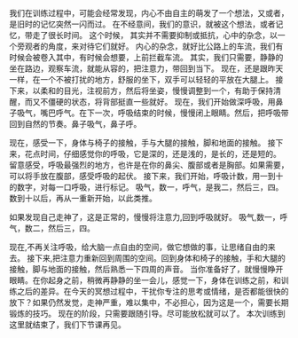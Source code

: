 我们在训练过程中，可能会经常发现，内心不由自主的萌发了一个想法，又或者，是旧时的记忆突然一闪而过。
在不经意间，我们的意识，就被这个想法，或者记忆，带走了很长时间。
这个时候， 其实并不需要抑制或抵抗，心中的杂念，以一个旁观者的角度，来对待它们就好。
内心的杂念，就好比公路上的车流，我们有时候会被卷入其中，有时候会想要，上前拦截车流。
其实，我们只需要，静静的坐在路边，观察车流，就能从容的，把注意力，带回到当下。
现在，还是跟昨天一样，在一个不被打扰的地方，舒服的坐下，双手可以轻轻的平放在大腿上。
接下来，以柔和的目光，注视前方，然后将坐姿，慢慢调整到一个，有助于保持清醒，而又不僵硬的状态，将背部挺直一些就好。
现在，我们开始做深呼吸，用鼻子吸气，嘴巴呼气。在下一次，呼吸结束的时候，慢慢闭上眼睛。然后，把呼吸带回到自然的节奏。鼻子吸气，鼻子呼。

现在，感受一下，身体与椅子的接触，手与大腿的接触，脚和地面的接触。
接下来，花点时间，仔细感觉你的呼吸，它是深的，还是浅的，是长的，还是短的。
留意感受，呼吸最强烈的地方，也许是在你的鼻尖、腹部或者是胸部。如果需要，可以将手放在腹部，感受呼吸的起伏。
接下来，我们开始，呼吸计数，用一到十的数字，对每一口呼吸，进行标记。
吸气，数一，呼气，是我二，然后三，四。数到十以后，再从一重新开始，以此类推。

如果发现自己走神了，这是正常的，慢慢将注意力,回到呼吸就好。
吸气,数一，呼气，数二，然后三，四。

现在,不再关注呼吸，给大脑一点自由的空间，做它想做的事，让思绪自由的来去。
接下来,把注意力重新回到周围的空间。回到身体和椅子的接触，手和大腿的接触，脚与地面的接触，然后熟悉一下四周的声音。
当你准备好了，就慢慢睁开眼睛。在你起身之前，稍微再静静的坐一会儿，感觉一下，身体在训练之前，和训练之后的差异。在今天的冥想过程中，干扰你专注的思考或情绪，是否都能很快的放下？如果仍然发觉，走神严重，难以集中，不必担心，因为这是一个，需要长期锻炼的技巧。
现在的阶段，只需要跟随引导。尽可能放松就可以了。
本次训练到这里就结束了，我们下节课再见。
